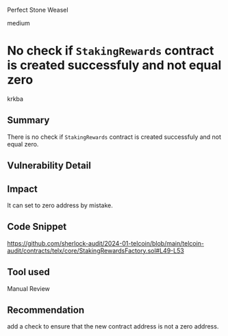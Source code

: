 Perfect Stone Weasel

medium

# No check if `StakingRewards` contract is created successfuly and not equal zero

krkba 
## Summary
 There is no check if `StakingRewards` contract is created successfuly and not equal zero.
## Vulnerability Detail

## Impact
It can set to zero address by mistake.
## Code Snippet
https://github.com/sherlock-audit/2024-01-telcoin/blob/main/telcoin-audit/contracts/telx/core/StakingRewardsFactory.sol#L49-L53
## Tool used

Manual Review

## Recommendation
add a check to ensure that the new contract address is not a zero address.